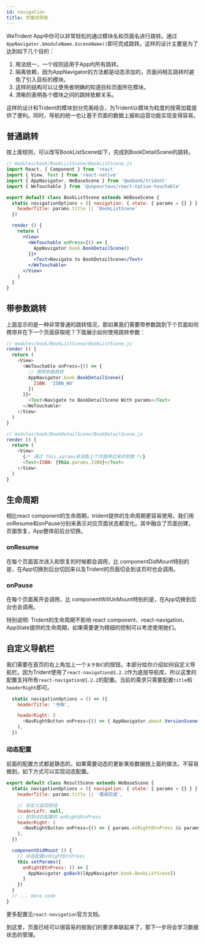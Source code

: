 ```yaml
---
id: navigation
title: 页面间导航
---
```


WeTrident App中你可以非常轻松的通过模块名和页面名进行跳转。通过`AppNavigator.$moduleName.$sceneName()`即可完成跳转。这样的设计主要是为了达到如下几个目的： 

1. 用法统一，一个规则适用于App内所有跳转。
1. 隔离依赖，因为AppNavigator的方法都是动态添加的，页面间相互跳转时避免了引入目标的模块。
1. 这样的结构可以让使用者明确的知道目标页面所在模块。
2. 清晰的表明各个模块之间的跳转依赖关系。

这样的设计和Trident的模块划分完美结合，为Trident以模块为粒度的按需加载提供了便利。同时，导航的统一也让基于页面的数据上报和运营功能实现变得容易。

## 普通跳转
按上面规则，可以改写BookListScene如下，完成到BookDetailScene的跳转。

```jsx
// modules/book/BookListScene/BookListScene.js
import React, { Component } from 'react'
import { View, Text } from 'react-native'
import { AppNavigator, WeBaseScene } from '@webank/trident'
import { WeTouchable } from '@unpourtous/react-native-touchable'

export default class BookListScene extends WeBaseScene {
  static navigationOptions = ({ navigation: { state: { params = {} } } }) => ({
    headerTitle: params.title || 'BookListScene'
  })

  render () {
    return (
      <View>
        <WeTouchable onPress={() => {
          AppNavigator.book.BookDetailScene()
        }}>
          <Text>Navigate to BookDetailScene</Text>
        </WeTouchable>
      </View>
    )
  }
}
```

## 带参数跳转
上面显示的是一种非常普通的跳转情况，那如果我们需要带参数跳到下个页面如何携带并在下一个页面获取呢？下面展示如何使用跳转参数： 

``` js 
// modules/book/BookListScene/BookListScene.js
render () {
  return (
    <View>
      <WeTouchable onPress={() => {
        // 携带参数跳转
        AppNavigator.book.BookDetailScene({
          ISBN: 'ISBN_NO'
        })
      }}>
        <Text>Navigate to BookDetailScene With params</Text>
      </WeTouchable>
    </View>
  )
}
```

``` js
// modules/book/BookDetailScene/BookDetailScene.js
render () {
  return (
    <View>
      {/* 通过 this.params来读取上个页面带过来的参数 */}
      <Text>ISBN: {this.params.ISBN}</Text>
    </View>
  )
}
```


## 生命周期
相比react component的生命周期，trident提供的生命周期更容易使用，我们用onResume和onPause分别来表示对应页面状态都变化。其中融合了页面创建，页面恢复，App整体前后台切换。
### onResume 
在每个页面首次进入和恢复的时候都会调用，比 componentDidMount特别的是，在App切换到后台切回来以及Trident的页面切会到该页时也会调用。

### onPause 
在每个页面离开会调用，比 componentWillUnMount特别的是，在App切换到后台也会调用。

特别说明: Trident的生命周期不影响 react component、react-navigation、AppState提供的生命周期，如果需要更为精细的控制可以考虑使用她们。



## 自定义导航栏
我们需要在首页的右上角加上一个`关于我们`的按钮。本部分给你介绍如何自定义导航栏。因为Trident使用了`react-navigation@1.2.2`作为底层导航库，所以这里的配置支持所有`react-navigation@1.2.2`的配置。当前的需求只需要配置`title`和`headerRight`即可。

```js
  static navigationOptions = () => ({
    headerTitle: '书架',

    headerRight: (
      <NavRightButton onPress={() => { AppNavigator.about.VersionScene() }} title={'关于我们'} />
    ),
  })
```

### 动态配置
前面的配置方式都是静态的，如果需要动态的更新某些数据按上面的做法，不容易做到，如下方式可以实现动态配置。
```js
export default class ResultScene extends WeBaseScene {
  static navigationOptions = ({ navigation: { state: { params = {} } } }) => ({
    headerTitle: params.title || '借阅完成',

    // 自定义返回按钮
    headerLeft: null,
    // 使用动态配置的 onRightBtnPress
    headerRight: (
      <NavRightButton onPress={() => { params.onRightBtnPress && params.onRightBtnPress() }} title={'完成'} />
    ),
  })

  componentDidMount () {
    // 动态配置onRightBtnPress
    this.setParams({
      onRightBtnPress: () => {
        AppNavigator.goBack([AppNavigator.book.BookListScene])
      }
    })
  }
  // ... more code
}

```

更多配置见`react-navigation`官方文档。

到这里，页面已经可以很容易的按我们的要求串联起来了，那下一步将会学习数据状态的管理。
